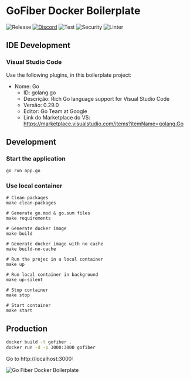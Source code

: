 # GoFiber Docker Boilerplate

![Release](https://img.shields.io/github/release/gofiber/boilerplate.svg)
[![Discord](https://img.shields.io/badge/discord-join%20channel-7289DA)](https://gofiber.io/discord)
![Test](https://github.com/gofiber/boilerplate/workflows/Test/badge.svg)
![Security](https://github.com/gofiber/boilerplate/workflows/Security/badge.svg)
![Linter](https://github.com/gofiber/boilerplate/workflows/Linter/badge.svg)


## IDE Development

### Visual Studio Code

Use the following plugins, in this boilerplate project:
- Nome: Go
  - ID: golang.go
  - Descrição: Rich Go language support for Visual Studio Code
  - Versão: 0.29.0
  - Editor: Go Team at Google
  - Link do Marketplace do VS: https://marketplace.visualstudio.com/items?itemName=golang.Go

## Development

### Start the application 


```bash
go run app.go
```

### Use local container

```
# Clean packages
make clean-packages

# Generate go.mod & go.sum files
make requirements

# Generate docker image
make build

# Generate docker image with no cache
make build-no-cache

# Run the projec in a local container
make up

# Run local container in background
make up-silent

# Stop container
make stop

# Start container
make start
```

## Production

```bash
docker build -t gofiber .
docker run -d -p 3000:3000 gofiber
```

Go to http://localhost:3000:


![Go Fiber Docker Boilerplate](./go_fiber_boilerplate.gif)
